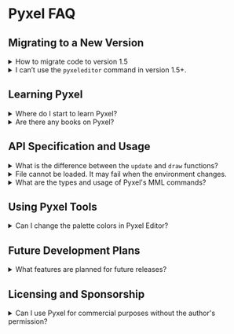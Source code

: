 # Pyxel FAQ

## Migrating to a New Version

<details>
<summary>How to migrate code to version 1.5</summary>

To make your code compatible with version 1.5, follow these steps:

- Rename the `caption` option in `init` to `title`
- Rename the `scale` option in `init` to `display_scale`
- Remove the `palette` option from `init` (you can modify the palette colors with the `colors` array after initialization)
- Remove the `fullscreen` option from `init` (you can toggle fullscreen mode using the `fullscreen` function after initialization)
- If an undefined key name error occurs, rename the key according to the [key definitions](https://github.com/kitao/pyxel/blob/main/python/pyxel/__init__.pyi)
- Change `get` and `set` in the `Image` and `Tilemap` classes to `pget` and `pset`, respectively
- Multiply the `u`, `v`, `w`, and `h` parameters of `bltm` by 8 (as `bltm` now operates in pixel units)
- Update the members and methods of the `Sound` and `Music` classes to their new names

</details>

<details>
<summary>I can’t use the <code>pyxeleditor</code> command in version 1.5+.</summary>

Starting from version 1.5, Pyxel's tools have been integrated into the `pyxel` command. To access the resource editor, use the following command: `pyxel edit [PYXEL_RESOURCE_FILE]`.

</details>

## Learning Pyxel

<details>
<summary>Where do I start to learn Pyxel?</summary>

It is recommended to try Pyxel's example code in the following order: 01, 05, 03, 04, 02.

</details>

<details>
<summary>Are there any books on Pyxel?</summary>

The official [book](https://gihyo.jp/book/2025/978-4-297-14657-3) is available in Japanese only.

</details>

## API Specification and Usage

<details>
<summary>What is the difference between the <code>update</code> and <code>draw</code> functions?</summary>

The `update` function is called every frame, but the `draw` function may be skipped if the processing time exceeds the allowable limit. This design in Pyxel reduces the impact of rendering load and OS interruptions, enabling smooth animation.

</details>

<details>
<summary>File cannot be loaded. It may fail when the environment changes.</summary>

Make sure that the current directory is set as intended when loading files.<br>
When Pyxel's `init` function is called, the current directory is changed to the same location as the script file. After that, files can be specified using relative paths. However, loading may fail if you try to open a file before calling `init` or if the current directory is changed after calling `init`.

</details>

<details>
<summary>What are the types and usage of Pyxel's MML commands?</summary>

The following are the types of commands available for use with the `mml` method of the Sound class:

- `T`(1-900)<br>
  Specifies the tempo. The default is 100.<br>
  Note that there may be discrepancies in the specified tempo because it is converted using the formula `Sound.speed = 900/T`.<br>
  The tempo applies to the entire sound, and if specified multiple times, the last value will be used.
- `@`(0-3)<br>
  Specifies the tone. The default is 0.
- `O`(0-4)<br>
  Specifies the octave. The default is 2.
- `>`<br>
  Increases the octave by 1.
- `<`<br>
  Decreases the octave by 1.
- `Q`(1-8)<br>
  Specifies the quantization (length of the sound). At 8, there is no gap between notes; at 4, it is halved. The default is 7.
- `V`(0-7)<br>
  Specifies the volume. The default is 7.
- `X`(0-7)<br>
  Defines and specifies the volume envelope. This is an advanced command used instead of `V`.<br>
  For example, specifying `X2:345` switches to envelope 2 and changes the volume of each note to something like 34555... The unit of volume change is a sixteenth of a quarter note.<br>
  Specifying `X2` switches to envelope 2 and uses the volume envelope set for that number.
- `L`(1/2/4/8/16/32)<br>
  Specifies the length of notes and rests. `L8` is an eighth note. The default is 4.
- `CDEFGAB`<br>
  Plays the note for the specified pitch.<br>
  You can specify a length (1/2/4/8/16/32) after the note, like `F16`, to temporarily change the note's length.
- `R`<br>
  Plays a rest.<br>
  You can specify a length (1/2/4/8/16/32) after the rest, like `R8`, to temporarily change the rest's length.
- `#` or `+`<br>
  Written after a note, raises the pitch by a semitone.
- `-`<br>
  Written after a note, lowers the pitch by a semitone.
- `.`<br>
  Dotted note. Written after a note, extends its length by half.
- `~`<br>
  Written after a note, plays it with vibrato.
- `&`<br>
  Ties the next note if it has the same pitch, or slurs it if the pitch is different.

</details>

## Using Pyxel Tools

<details>
<summary>Can I change the palette colors in Pyxel Editor?</summary>

By placing a Pyxel palette file (.pyxpal) in the same directory as the Pyxel resource file (.pyxres), you can match the palette colors used in Pyxel Editor to those in the resource file. For instructions on creating a Pyxel palette file, please refer to the README.

</details>

## Future Development Plans

<details>
<summary>What features are planned for future releases?</summary>

The following features and improvements are planned:

- Add a Pyxel app launcher
- Overhaul of sound functions and MML support
- Improve usability of Pyxel Editor
- Add Pyxel tutorials for children

</details>

## Licensing and Sponsorship

<details>
<summary>Can I use Pyxel for commercial purposes without the author's permission?</summary>

As long as you comply with the MIT License and clearly display the full text of the copyright and license in the source code or license file, you are free to sell or distribute it without the author’s permission. However, since Pyxel is developed by a single individual, it would be appreciated if you could contact the author or consider sponsoring their work if possible.

</details>
